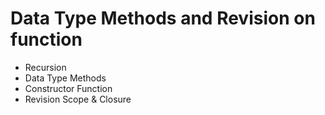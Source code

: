 # Data Type Methods and Revision on function

* Recursion
* Data Type Methods
* Constructor Function
* Revision Scope & Closure

